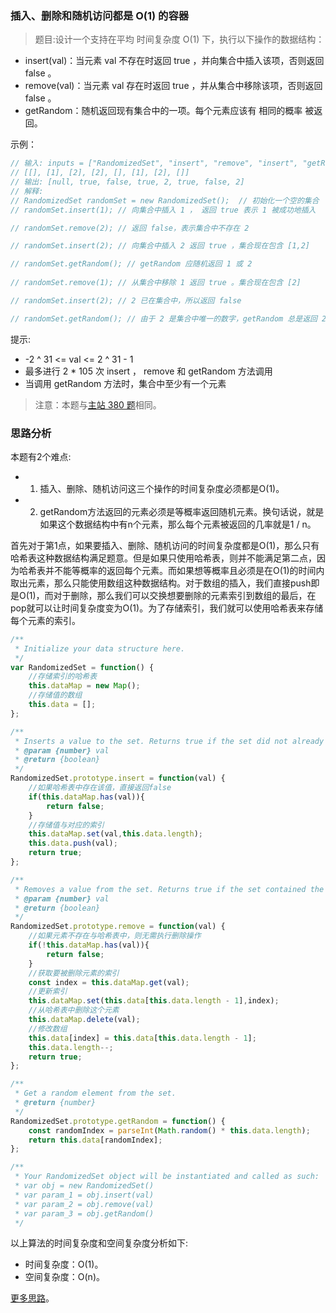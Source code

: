 ###  插入、删除和随机访问都是 O(1) 的容器

> 题目:设计一个支持在平均 时间复杂度 O(1) 下，执行以下操作的数据结构：

* insert(val)：当元素 val 不存在时返回 true ，并向集合中插入该项，否则返回 false 。
* remove(val)：当元素 val 存在时返回 true ，并从集合中移除该项，否则返回 false 。
* getRandom：随机返回现有集合中的一项。每个元素应该有 相同的概率 被返回。

示例：

```js
// 输入: inputs = ["RandomizedSet", "insert", "remove", "insert", "getRandom", "remove", "insert", "getRandom"]
// [[], [1], [2], [2], [], [1], [2], []]
// 输出: [null, true, false, true, 2, true, false, 2]
// 解释:
// RandomizedSet randomSet = new RandomizedSet();  // 初始化一个空的集合
// randomSet.insert(1); // 向集合中插入 1 ， 返回 true 表示 1 被成功地插入

// randomSet.remove(2); // 返回 false，表示集合中不存在 2 

// randomSet.insert(2); // 向集合中插入 2 返回 true ，集合现在包含 [1,2] 

// randomSet.getRandom(); // getRandom 应随机返回 1 或 2 
  
// randomSet.remove(1); // 从集合中移除 1 返回 true 。集合现在包含 [2] 

// randomSet.insert(2); // 2 已在集合中，所以返回 false 

// randomSet.getRandom(); // 由于 2 是集合中唯一的数字，getRandom 总是返回 2 
```



提示:

* -2 ^ 31 <= val <= 2 ^ 31 - 1
* 最多进行 2 * 105 次 insert ， remove 和 getRandom 方法调用
* 当调用 getRandom 方法时，集合中至少有一个元素


> 注意：本题与[主站 380 题](https://leetcode-cn.com/problems/insert-delete-getrandom-o1/)相同。

### 思路分析

本题有2个难点:

* 1. 插入、删除、随机访问这三个操作的时间复杂度必须都是O(1)。
* 2. getRandom方法返回的元素必须是等概率返回随机元素。换句话说，就是如果这个数据结构中有n个元素，那么每个元素被返回的几率就是1 / n。

首先对于第1点，如果要插入、删除、随机访问的时间复杂度都是O(1)，那么只有哈希表这种数据结构满足题意。但是如果只使用哈希表，则并不能满足第二点，因为哈希表并不能等概率的返回每个元素。而如果想等概率且必须是在O(1)的时间内取出元素，那么只能使用数组这种数据结构。对于数组的插入，我们直接push即是O(1)，而对于删除，那么我们可以交换想要删除的元素索引到数组的最后，在pop就可以让时间复杂度变为O(1)。为了存储索引，我们就可以使用哈希表来存储每个元素的索引。

```js
/**
 * Initialize your data structure here.
 */
var RandomizedSet = function() {
    //存储索引的哈希表
    this.dataMap = new Map();
    //存储值的数组
    this.data = [];
};

/**
 * Inserts a value to the set. Returns true if the set did not already contain the specified element. 
 * @param {number} val
 * @return {boolean}
 */
RandomizedSet.prototype.insert = function(val) {
    //如果哈希表中存在该值，直接返回false
    if(this.dataMap.has(val)){
        return false;
    }
    //存储值与对应的索引
    this.dataMap.set(val,this.data.length);
    this.data.push(val);
    return true;
};

/**
 * Removes a value from the set. Returns true if the set contained the specified element. 
 * @param {number} val
 * @return {boolean}
 */
RandomizedSet.prototype.remove = function(val) {
    //如果元素不存在与哈希表中，则无需执行删除操作
    if(!this.dataMap.has(val)){
        return false;
    }
    //获取要被删除元素的索引
    const index = this.dataMap.get(val);
    //更新索引
    this.dataMap.set(this.data[this.data.length - 1],index);
    //从哈希表中删除这个元素
    this.dataMap.delete(val);
    //修改数组
    this.data[index] = this.data[this.data.length - 1];
    this.data.length--;
    return true;
};

/**
 * Get a random element from the set.
 * @return {number}
 */
RandomizedSet.prototype.getRandom = function() {
    const randomIndex = parseInt(Math.random() * this.data.length);
    return this.data[randomIndex];
};

/**
 * Your RandomizedSet object will be instantiated and called as such:
 * var obj = new RandomizedSet()
 * var param_1 = obj.insert(val)
 * var param_2 = obj.remove(val)
 * var param_3 = obj.getRandom()
 */
```

以上算法的时间复杂度和空间复杂度分析如下:

* 时间复杂度：O(1)。
* 空间复杂度：O(n)。

[更多思路](https://leetcode-cn.com/problems/FortPu/solution/jie-he-ha-xi-biao-he-shu-zu-de-te-xing-l-fbp8/)。
